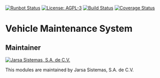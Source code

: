[![Runbot Status](http://runbot.jarsa.com.mx/runbot/badge/1/9.0.svg)](http://runbot.jarsa.com.mx/runbot/repo/git-github-com-jarsa-vehicle-maintenance-system-2)
[![License: AGPL-3](https://img.shields.io/badge/licence-AGPL--3-blue.svg)](http://www.gnu.org/licenses/agpl-3.0-standalone.html)
[![Build Status](https://travis-ci.org/Jarsa/vehicle-maintenance-system.svg?branch=9.0)](https://travis-ci.org/Jarsa/vehicle-maintenance-system)
[![Coverage Status](https://coveralls.io/repos/github/Jarsa/vehicle-maintenance-system/badge.svg?branch=9.0)](https://coveralls.io/github/Jarsa/vehicle-maintenance-system?branch=9.0)

Vehicle Maintenance System
==========================

Maintainer
----------

[![Jarsa Sistemas, S.A. de C.V.](http://www.jarsa.com.mx/logo.png)](http://www.jarsa.com.mx)

This modules are maintained by Jarsa Sistemas, S.A. de C.V.
